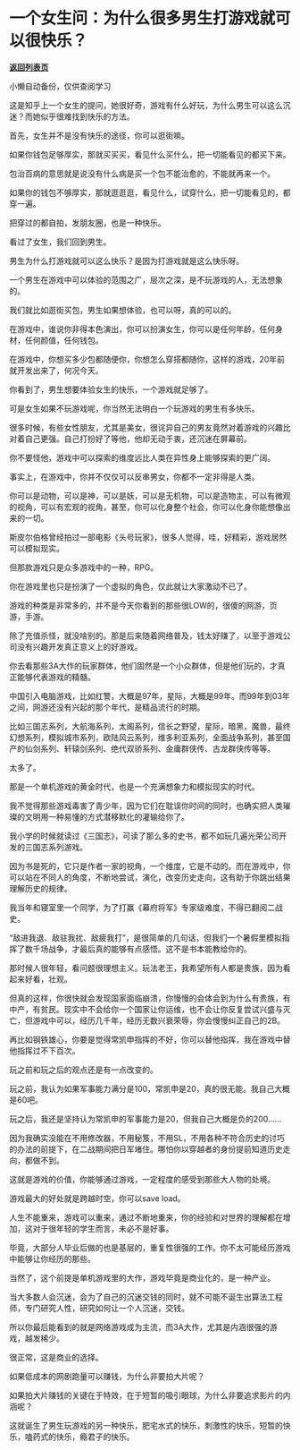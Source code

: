 # 一个女生问：为什么很多男生打游戏就可以很快乐？

[**返回列表页**](/gzh/记忆承载3)

小懒自动备份，仅供查阅学习

这是知乎上一个女生的提问，她很好奇，游戏有什么好玩，为什么男生可以这么沉迷？而她似乎很难找到快乐的方法。  

  

首先，女生并不是没有快乐的途径，你可以逛街嘛。  

  

如果你钱包足够厚实，那就买买买，看见什么买什么，把一切能看见的都买下来。

  

包治百病的意思就是说没有什么病是买一个包不能治愈的，不能就再来一个。  

  

如果你的钱包不够厚实，那就逛逛逛，看见什么，试穿什么，把一切能看见的，都穿一遍。

  

把穿过的都自拍，发朋友圈，也是一种快乐。  

  

看过了女生，我们回到男生。  

  

男生为什么打游戏就可以这么快乐？是因为打游戏就是这么快乐呀。

  

一个男生在游戏中可以体验的范围之广，层次之深，是不玩游戏的人，无法想象的。  

  

我们就比如逛街买包，男生如果想体验，也可以呀，真的可以的。  

  

在游戏中，谁说你非得本色演出，你可以扮演女生，你可以是任何年龄，任何身材，任何颜值，任何钱包。

  

在游戏中，你想买多少包都随便你，你想怎么穿搭都随你，这样的游戏，20年前就开发出来了，何况今天。

  

你看到了，男生想要体验女生的快乐，一个游戏就足够了。  

  

可是女生如果不玩游戏呢，你当然无法明白一个玩游戏的男生有多快乐。  

  

很多时候，有些女性朋友，尤其是美女，很诧异自己的男友竟然对着游戏的兴趣比对着自己更强。自己打扮好了等他，他却无动于衷，还沉迷在屏幕前。

  

你不要怪他，游戏中可以探索的维度远比人类在异性身上能够探索的更广阔。  

  

事实上，在游戏中，你并不仅仅可以反串男女，你都不一定非得是人类。  

  

你可以是动物，可以是神，可以是妖，可以是无机物，可以是造物主，可以有微观的视角，可以有宏观的视角，甚至，你可以化身整个社会，你可以化身你能想像出来的一切。

  

斯皮尔伯格曾经拍过一部电影《头号玩家》，很多人觉得，哇，好精彩，游戏居然可以模拟现实。  

  

但那款游戏只是众多游戏中的一种，RPG。

  

你在游戏里也只是扮演了一个虚拟的角色，仅此就让大家激动不已了。

  

游戏的种类是非常多的，并不是今天你看到的那些很LOW的，很傻的网游，页游，手游。  

  

除了充值杀怪，就没啥别的。那是后来随着网络普及，钱太好赚了，以至于游戏公司没有兴趣开发真正意义上的好游戏。

  

你去看那些3A大作的玩家群体，他们固然是一个小众群体，但是他们玩的，才真正能够代表游戏的精髓。

  

中国引入电脑游戏，比如红警，大概是97年，星际，大概是99年。而99年到03年之间，网游还没有兴起的那个年代，是精品流行的时期。

  

比如三国志系列，大航海系列，太阁系列，信长之野望，星际，暗黑，魔兽，最终幻想系列，模拟城市系列，欧陆风云系列，维多利亚系列，全面战争系列，甚至国产的仙剑系列、轩辕剑系列、绝代双骄系列、金庸群侠传、古龙群侠传等等。

  

太多了。

  

那是一个单机游戏的黄金时代，也是一个充满想象力和模拟现实的时代。

  

我不觉得那些游戏毒害了青少年，因为它们在耽误你时间的同时，也确实把人类璀璨的文明用一种易懂的方式潜移默化的灌输给你了。

  

我小学的时候就读过《三国志》，可读了那么多的史书，都不如玩几遍光荣公司开发的三国志系列游戏。

  

因为书是死的，它只是作者一家的视角，一个维度，它是不动的。而在游戏中，你可以站在不同人的角度，不断地尝试，演化，改变历史走向，这有助于你跳出结果理解历史的规律。

  

我当年和寝室里一个同学，为了打赢《幕府将军》专家级难度，不得已翻阅二战史。

  

“敌进我退、敌驻我扰、敌疲我打”，是很简单的几句话，但我们一个暑假里模拟指挥了数千场战争，才最后真的能够有点感悟。这不是书本能教给你的。

  

那时候人很年轻，看问题很理想主义。玩法老王，我希望所有人都是贵族，因为看起来好看，壮观。

  

但真的这样，你很快就会发现国家面临崩溃，你慢慢的会体会到为什么有贵族，有中产，有贫民。现实中不会给你一个国家让你运维，也不会让你反复尝试兴盛与灭亡，但游戏中可以，经历几千年，经历无数兴衰荣辱，你会慢慢纠正自己的2B。  

  

再比如钢铁雄心，你要是觉得常凯申指挥的不好，你可以替他指挥，我在游戏中替他指挥过不下百次。  

  

玩之前和玩之后的观点还是有一点改变的。  

  

玩之前，我认为如果军事能力满分是100，常凯申是20，真的很无能。我自己大概是60吧。

  

玩之后，我还是坚持认为常凯申的军事能力是20，但我自己大概是负的200......

  

因为我确实没能在不用修改器，不用秘笈，不用SL，不用各种不符合历史的讨巧的办法的前提下，在二战期间把日军堵住。哪怕你以穿越者的身份提前知道历史走向，都做不到。  

  

这就是游戏的价值，你能够通过游戏，一定程度的感受到那些大人物的处境。  

  

游戏最大的好处就是跨越时空，你可以save load。  

  

人生不能重来，游戏可以重来，通过不断地重来，你的经验和对世界的理解都在增加，这对于很年轻的学生而言，未必不是好事。

  

毕竟，大部分人毕业后做的也是基层的，重复性很强的工作。你不太可能经历游戏中能够让你经历的那些。  

  

当然了，这个前提是单机游戏里的大作，游戏毕竟是商业化的，是一种产业。

  

当大多数人会沉迷，会为了自己的沉迷交钱的同时，就不可能不诞生出算法工程师，专门研究人性，研究如何让一个人沉迷，交钱。

  

所以你最后能看到的就是网络游戏成为主流，而3A大作，尤其是内涵很强的游戏，越发稀少。

  

很正常，这是商业的选择。  

  

如果低成本的网剧跑量可以赚钱，为什么非要拍大片呢？

  

如果拍大片赚钱的关键在于特效，在于短暂的吸引眼球，为什么非要追求影片的内涵呢？

  

这就诞生了男生玩游戏的另一种快乐，肥宅水式的快乐，刺激性的快乐，短暂的快乐，嗑药式的快乐，瘾君子的快乐。

